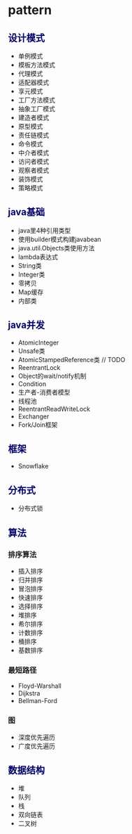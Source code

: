 # pattern

## <font color="#000066">设计模式</font>
+ 单例模式
+ 模板方法模式
+ 代理模式
+ 适配器模式 
+ 享元模式 
+ 工厂方法模式
+ 抽象工厂模式 
+ 建造者模式
+ 原型模式
+ 责任链模式
+ 命令模式
+ 中介者模式
+ 访问者模式
+ 观察者模式
+ 装饰模式
+ 策略模式

## <font color="#000066">java基础</font>
+ java里4种引用类型
+ 使用builder模式构建javabean
+ java.util.Objects类使用方法
+ lambda表达式
+ String类
+ Integer类
+ 零拷贝
+ Map缓存
+ 内部类

## <font color="#000066">java并发</font>
+ AtomicInteger
+ Unsafe类
+ AtomicStampedReference类 // TODO
+ ReentrantLock
+ Object的wait/notify机制
+ Condition
+ 生产者-消费者模型
+ 线程池
+ ReentrantReadWriteLock
+ Exchanger
+ Fork/Join框架

## <font color="#000066">框架</font>
+ Snowflake

## <font color="#000066">分布式</font>
+ 分布式锁

## <font color="#000066">算法</font>
### 排序算法
+ 插入排序
+ 归并排序
+ 冒泡排序
+ 快速排序
+ 选择排序
+ 堆排序
+ 希尔排序
+ 计数排序
+ 桶排序
+ 基数排序
### 最短路径
+ Floyd-Warshall
+ Dijkstra
+ Bellman-Ford
### 图
+ 深度优先遍历
+ 广度优先遍历

## <font color="#000066">数据结构</font>
+ 堆
+ 队列
+ 栈
+ 双向链表
+ 二叉树
